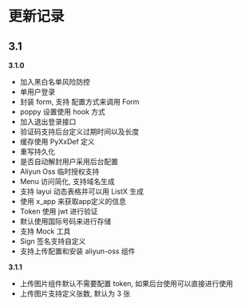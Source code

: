 # 更新记录

## 3.1

**3.1.0**
- 加入黑白名单风险防控
- 单用户登录
- 封装 form, 支持 配置方式来调用 Form
- poppy 设置使用 hook 方式
- 加入退出登录接口
- 验证码支持后台定义过期时间以及长度
- 缓存使用 PyXxDef 定义
- 重写持久化
- 是否自动解封用户采用后台配置
- Aliyun Oss 临时授权支持
- Menu 访问简化, 支持域名生成
- 支持 layui 动态表格并可以用 ListX 生成
- 使用 x_app 来获取app定义的信息
- Token 使用 jwt 进行验证
- 默认使用国际号码来进行存储
- 支持 Mock 工具
- Sign 签名支持自定义
- 支持上传配置和安装 aliyun-oss 组件

**3.1.1**
- 上传图片组件默认不需要配置 token, 如果后台使用可以直接进行使用
- 上传图片支持定义张数, 默认为 3 张